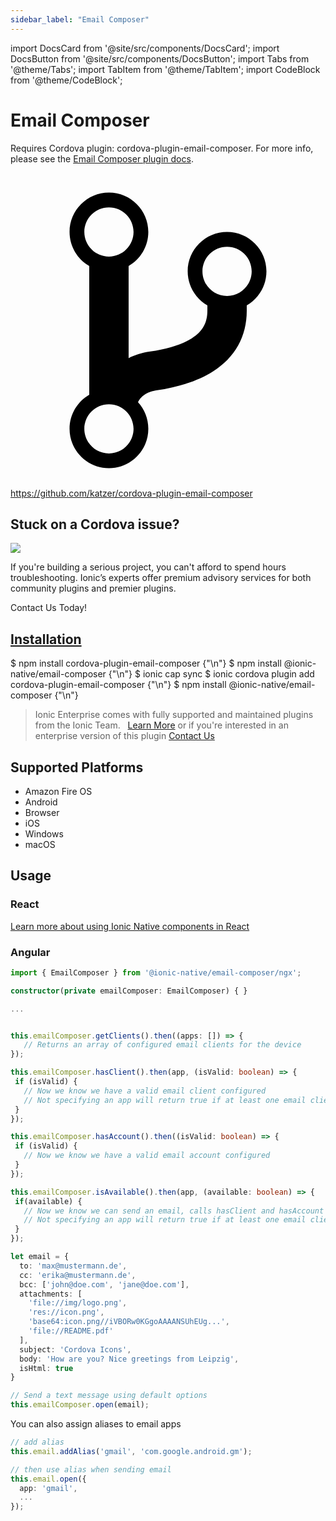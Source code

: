 ```yaml
---
sidebar_label: "Email Composer"
---
```



import DocsCard from '@site/src/components/DocsCard';
import DocsButton from '@site/src/components/DocsButton';
import Tabs from '@theme/Tabs';
import TabItem from '@theme/TabItem';
import CodeBlock from '@theme/CodeBlock';

# Email Composer



Requires Cordova plugin: cordova-plugin-email-composer. For more info, please see the [Email Composer plugin docs](https://github.com/hypery2k/cordova-email-plugin).



<p><a href="https://github.com/katzer/cordova-plugin-email-composer" target="_blank" rel="noopener" className="git-link">
  <svg viewBox="0 0 512 512"><path d="M416 160c0-35.3-28.7-64-64-64s-64 28.7-64 64c0 23.7 12.9 44.3 32 55.4v8.6c0 19.9-7.8 33.7-25.3 44.9-15.4 9.8-38.1 17.1-67.5 21.5-14 2.1-25.7 6-35.2 10.7V151.4c19.1-11.1 32-31.7 32-55.4 0-35.3-28.7-64-64-64S96 60.7 96 96c0 23.7 12.9 44.3 32 55.4v209.2c-19.1 11.1-32 31.7-32 55.4 0 35.3 28.7 64 64 64s64-28.7 64-64c0-16.6-6.3-31.7-16.7-43.1 1.9-4.9 9.7-16.3 29.4-19.3 38.8-5.8 68.9-15.9 92.3-30.8 36-22.8 55-57 55-98.8v-8.6c19.1-11.1 32-31.7 32-55.4zM160 56c22.1 0 40 17.9 40 40s-17.9 40-40 40-40-17.9-40-40 17.9-40 40-40zm0 400c-22.1 0-40-17.9-40-40s17.9-40 40-40 40 17.9 40 40-17.9 40-40 40zm192-256c-22.1 0-40-17.9-40-40s17.9-40 40-40 40 17.9 40 40-17.9 40-40 40z"></path></svg> https://github.com/katzer/cordova-plugin-email-composer
</a></p>

<h2>Stuck on a Cordova issue?</h2>
<DocsCard className="cordova-ee-card" header="Don't waste precious time on plugin issues." href="https://ionicframework.com/sales?product_of_interest=Ionic%20Native">
  <div>
    <img src="/docs/icons/native-cordova-bot.png" class="cordova-ee-img" />
    <p>If you're building a serious project, you can't afford to spend hours troubleshooting. Ionic’s experts offer premium advisory services for both community plugins and premier plugins.</p>
    <DocsButton className="native-ee-detail">Contact Us Today!</DocsButton>
  </div>
</DocsCard>


<h2 id="installation">
  <a href="#installation">Installation</a>
</h2>
<Tabs defaultValue="Capacitor" values={[
  {value: 'Capacitor', label: 'Capacitor'},
  {value: 'Cordova', label: 'Cordova'},
  {value: 'Enterprise', label: 'Enterprise'},
]}>
  <TabItem value="Capacitor">
    <CodeBlock className="language-shell">
      $ npm install cordova-plugin-email-composer {"\n"}
      $ npm install @ionic-native/email-composer {"\n"}
      $ ionic cap sync
    </CodeBlock>
  </TabItem>
  <TabItem value="Cordova">
    <CodeBlock className="language-shell">
      $ ionic cordova plugin add cordova-plugin-email-composer {"\n"}
      $ npm install @ionic-native/email-composer {"\n"}
    </CodeBlock>
  </TabItem>
  <TabItem value="Enterprise">
    <blockquote>Ionic Enterprise comes with fully supported and maintained plugins from the Ionic Team. &nbsp;
      <a class="btn" href="https://ionic.io/docs/premier-plugins">Learn More</a> or if you're interested in an enterprise version of this plugin <a class="btn" href="https://ionicframework.com/sales?product_of_interest=Ionic%20Enterprise%20Engine">Contact Us</a></blockquote>
  </TabItem>
</Tabs>

## Supported Platforms
  
- Amazon Fire OS
- Android
- Browser
- iOS
- Windows
- macOS

## Usage

### React

[Learn more about using Ionic Native components in React](../native-community.md#react)
  

### Angular


```typescript
import { EmailComposer } from '@ionic-native/email-composer/ngx';

constructor(private emailComposer: EmailComposer) { }

...


this.emailComposer.getClients().then((apps: []) => {
   // Returns an array of configured email clients for the device
});

this.emailComposer.hasClient().then(app, (isValid: boolean) => {
 if (isValid) {
   // Now we know we have a valid email client configured
   // Not specifying an app will return true if at least one email client is configured
 }
});

this.emailComposer.hasAccount().then((isValid: boolean) => {
 if (isValid) {
   // Now we know we have a valid email account configured
 }
});

this.emailComposer.isAvailable().then(app, (available: boolean) => {
 if(available) {
   // Now we know we can send an email, calls hasClient and hasAccount
   // Not specifying an app will return true if at least one email client is configured
 }
});

let email = {
  to: 'max@mustermann.de',
  cc: 'erika@mustermann.de',
  bcc: ['john@doe.com', 'jane@doe.com'],
  attachments: [
    'file://img/logo.png',
    'res://icon.png',
    'base64:icon.png//iVBORw0KGgoAAAANSUhEUg...',
    'file://README.pdf'
  ],
  subject: 'Cordova Icons',
  body: 'How are you? Nice greetings from Leipzig',
  isHtml: true
}

// Send a text message using default options
this.emailComposer.open(email);
```

You can also assign aliases to email apps
```ts
// add alias
this.email.addAlias('gmail', 'com.google.android.gm');

// then use alias when sending email
this.email.open({
  app: 'gmail',
  ...
});
```
